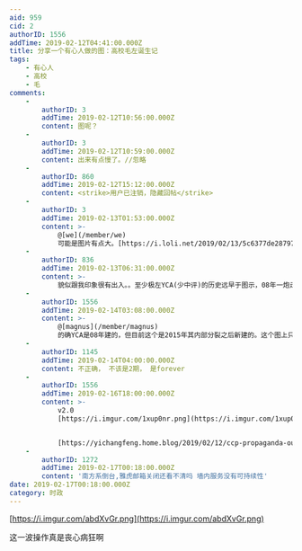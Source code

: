 ```yaml
---
aid: 959
cid: 2
authorID: 1556
addTime: 2019-02-12T04:41:00.000Z
title: 分享一个有心人做的图：高校毛左诞生记
tags:
    - 有心人
    - 高校
    - 毛
comments:
    -
        authorID: 3
        addTime: 2019-02-12T10:56:00.000Z
        content: 图呢？
    -
        authorID: 3
        addTime: 2019-02-12T10:59:00.000Z
        content: 出来有点慢了。//忽略
    -
        authorID: 860
        addTime: 2019-02-12T15:12:00.000Z
        content: <strike>用户已注销，隐藏回帖</strike>
    -
        authorID: 3
        addTime: 2019-02-13T01:53:00.000Z
        content: >-
            @[we](/member/we)
            可能是图片有点大。[https://i.loli.net/2019/02/13/5c6377de28797.png](https://i.loli.net/2019/02/13/5c6377de28797.png)
    -
        authorID: 836
        addTime: 2019-02-13T06:31:00.000Z
        content: >-
            貌似跟我印象很有出入。。至少极左YCA(少中评)的历史远早于图示，08年一炮走红的AC(anti-CNN，后来的四月网)也该提一下吧，我记得那是自干五的巅峰时刻，这是个舆论分水岭，之前洗脑届都是南方系普世派美分党的天下，AC横空出世之后，加上各种军坛的兔党工业党合流，最后才有集大成的观察者，洗脑届形势彻底逆转
    -
        authorID: 1556
        addTime: 2019-02-14T03:08:00.000Z
        content: >-
            @[magnus](/member/magnus)
            的确YCA是08年建的，但目前这个是2015年其内部分裂之后新建的。这个图上只是域名注册时间，所以肯定忽略了老域名。
    -
        authorID: 1145
        addTime: 2019-02-14T04:00:00.000Z
        content: 不正确， 不该是2期， 是forever
    -
        authorID: 1556
        addTime: 2019-02-16T18:00:00.000Z
        content: >-
            v2.0
            [https://i.imgur.com/1xup0nr.png](https://i.imgur.com/1xup0nr.png)


            [https://yichangfeng.home.blog/2019/02/12/ccp-propaganda-outlets-timeline/](https://yichangfeng.home.blog/2019/02/12/ccp-propaganda-outlets-timeline/)
    -
        authorID: 1272
        addTime: 2019-02-17T00:18:00.000Z
        content: '南方系倒台,雅虎邮箱关闭还看不清吗 墙内服务没有可持续性'
date: 2019-02-17T00:18:00.000Z
category: 时政
---
```


[https://i.imgur.com/abdXvGr.png](https://i.imgur.com/abdXvGr.png)

这一波操作真是丧心病狂啊
